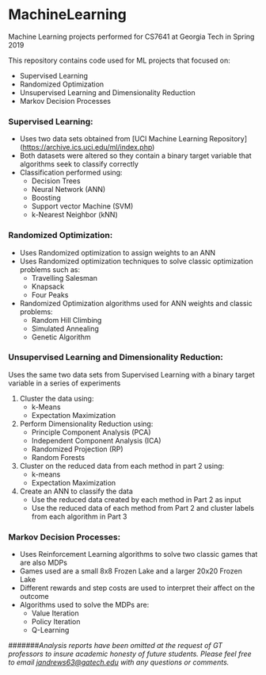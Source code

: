 # MachineLearning
Machine Learning projects performed for CS7641 at Georgia Tech in Spring 2019

This repository contains code used for ML projects that focused on:
 * Supervised Learning
 * Randomized Optimization
 * Unsupervised Learning and Dimensionality Reduction
 * Markov Decision Processes
 
 
 ### Supervised Learning: 
 - Uses two data sets obtained from [UCI Machine Learning Repository] (https://archive.ics.uci.edu/ml/index.php)
 - Both datasets were altered so they contain a binary target variable that algorithms seek to classify correctly
 - Classification performed using:
    * Decision Trees
    * Neural Network (ANN) 
    * Boosting
    * Support vector Machine (SVM)
    * k-Nearest Neighbor (kNN)
        
        
### Randomized Optimization:
 - Uses Randomized optimization to assign weights to an ANN
 - Uses Randomized optimization techniques to solve classic optimization problems such as:
   - Travelling Salesman
   - Knapsack 
   - Four Peaks
 - Randomized Optimization algorithms used for ANN weights and classic problems:
   * Random Hill Climbing
   * Simulated Annealing
   * Genetic Algorithm
        
        
### Unsupervised Learning and Dimensionality Reduction:
  Uses the same two data sets from Supervised Learning with a binary target variable in a series of experiments
   1) Cluster the data using:
        * k-Means
        * Expectation Maximization
   2) Perform Dimensionality Reduction using:
        * Principle Component Analysis (PCA)
        * Independent Component Analysis (ICA)
        * Randomized Projection (RP)
        * Random Forests
   3) Cluster on the reduced data from each method in part 2 using:
        * k-means
        * Expectation Maximization
   4) Create an ANN to classify the data 
        * Use the reduced data created by each method in Part 2 as input
        * Use the reduced data of each method from Part 2 and cluster labels from each algorithm in Part 3
  
   
   
### Markov Decision Processes:
- Uses Reinforcement Learning algorithms to solve two classic games that are also MDPs
- Games used are a small 8x8 Frozen Lake and a larger 20x20 Frozen Lake
- Different rewards and step costs are used to interpret their affect on the outcome
- Algorithms used to solve the MDPs are:
  * Value Iteration
  * Policy Iteration
  * Q-Learning
       



#######_Analysis reports have been omitted at the request of GT professors to insure academic honesty of future students. Please feel free to email jandrews63@gatech.edu with any questions or comments._
   

       

 
